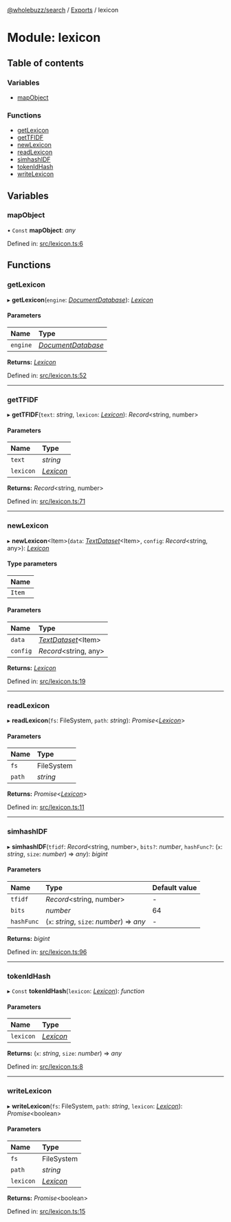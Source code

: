 [@wholebuzz/search](../README.md) / [Exports](../modules.md) / lexicon

# Module: lexicon

## Table of contents

### Variables

- [mapObject](lexicon.md#mapobject)

### Functions

- [getLexicon](lexicon.md#getlexicon)
- [getTFIDF](lexicon.md#gettfidf)
- [newLexicon](lexicon.md#newlexicon)
- [readLexicon](lexicon.md#readlexicon)
- [simhashIDF](lexicon.md#simhashidf)
- [tokenIdHash](lexicon.md#tokenidhash)
- [writeLexicon](lexicon.md#writelexicon)

## Variables

### mapObject

• `Const` **mapObject**: *any*

Defined in: [src/lexicon.ts:6](https://github.com/wholebuzz/search/blob/master/src/lexicon.ts#L6)

## Functions

### getLexicon

▸ **getLexicon**(`engine`: [*DocumentDatabase*](../interfaces/types.documentdatabase.md)): [*Lexicon*](../interfaces/types.lexicon.md)

#### Parameters

| Name | Type |
| :------ | :------ |
| `engine` | [*DocumentDatabase*](../interfaces/types.documentdatabase.md) |

**Returns:** [*Lexicon*](../interfaces/types.lexicon.md)

Defined in: [src/lexicon.ts:52](https://github.com/wholebuzz/search/blob/master/src/lexicon.ts#L52)

___

### getTFIDF

▸ **getTFIDF**(`text`: *string*, `lexicon`: [*Lexicon*](../interfaces/types.lexicon.md)): *Record*<string, number\>

#### Parameters

| Name | Type |
| :------ | :------ |
| `text` | *string* |
| `lexicon` | [*Lexicon*](../interfaces/types.lexicon.md) |

**Returns:** *Record*<string, number\>

Defined in: [src/lexicon.ts:71](https://github.com/wholebuzz/search/blob/master/src/lexicon.ts#L71)

___

### newLexicon

▸ **newLexicon**<Item\>(`data`: [*TextDataset*](../interfaces/types.textdataset.md)<Item\>, `config`: *Record*<string, any\>): [*Lexicon*](../interfaces/types.lexicon.md)

#### Type parameters

| Name |
| :------ |
| `Item` |

#### Parameters

| Name | Type |
| :------ | :------ |
| `data` | [*TextDataset*](../interfaces/types.textdataset.md)<Item\> |
| `config` | *Record*<string, any\> |

**Returns:** [*Lexicon*](../interfaces/types.lexicon.md)

Defined in: [src/lexicon.ts:19](https://github.com/wholebuzz/search/blob/master/src/lexicon.ts#L19)

___

### readLexicon

▸ **readLexicon**(`fs`: FileSystem, `path`: *string*): *Promise*<[*Lexicon*](../interfaces/types.lexicon.md)\>

#### Parameters

| Name | Type |
| :------ | :------ |
| `fs` | FileSystem |
| `path` | *string* |

**Returns:** *Promise*<[*Lexicon*](../interfaces/types.lexicon.md)\>

Defined in: [src/lexicon.ts:11](https://github.com/wholebuzz/search/blob/master/src/lexicon.ts#L11)

___

### simhashIDF

▸ **simhashIDF**(`tfidf`: *Record*<string, number\>, `bits?`: *number*, `hashFunc?`: (`x`: *string*, `size`: *number*) => *any*): *bigint*

#### Parameters

| Name | Type | Default value |
| :------ | :------ | :------ |
| `tfidf` | *Record*<string, number\> | - |
| `bits` | *number* | 64 |
| `hashFunc` | (`x`: *string*, `size`: *number*) => *any* | - |

**Returns:** *bigint*

Defined in: [src/lexicon.ts:96](https://github.com/wholebuzz/search/blob/master/src/lexicon.ts#L96)

___

### tokenIdHash

▸ `Const` **tokenIdHash**(`lexicon`: [*Lexicon*](../interfaces/types.lexicon.md)): *function*

#### Parameters

| Name | Type |
| :------ | :------ |
| `lexicon` | [*Lexicon*](../interfaces/types.lexicon.md) |

**Returns:** (`x`: *string*, `size`: *number*) => *any*

Defined in: [src/lexicon.ts:8](https://github.com/wholebuzz/search/blob/master/src/lexicon.ts#L8)

___

### writeLexicon

▸ **writeLexicon**(`fs`: FileSystem, `path`: *string*, `lexicon`: [*Lexicon*](../interfaces/types.lexicon.md)): *Promise*<boolean\>

#### Parameters

| Name | Type |
| :------ | :------ |
| `fs` | FileSystem |
| `path` | *string* |
| `lexicon` | [*Lexicon*](../interfaces/types.lexicon.md) |

**Returns:** *Promise*<boolean\>

Defined in: [src/lexicon.ts:15](https://github.com/wholebuzz/search/blob/master/src/lexicon.ts#L15)
